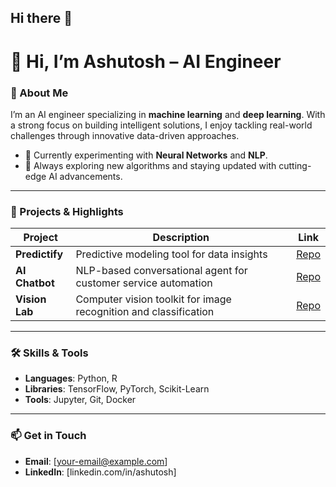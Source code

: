 ## Hi there 👋

# 👋 Hi, I’m Ashutosh – AI Engineer

### 🌟 About Me
I’m an AI engineer specializing in **machine learning** and **deep learning**. With a strong focus on building intelligent solutions, I enjoy tackling real-world challenges through innovative data-driven approaches.

- 🔬 Currently experimenting with **Neural Networks** and **NLP**.
- 🌱 Always exploring new algorithms and staying updated with cutting-edge AI advancements.

---

### 💼 Projects & Highlights

| Project       | Description                                                         | Link                                      |
|---------------|---------------------------------------------------------------------|-------------------------------------------|
| **Predictify**| Predictive modeling tool for data insights                          | [Repo](https://github.com/username/Predictify)|
| **AI Chatbot**| NLP-based conversational agent for customer service automation      | [Repo](https://github.com/username/AI-Chatbot)|
| **Vision Lab**| Computer vision toolkit for image recognition and classification    | [Repo](https://github.com/username/Vision-Lab)|

---

### 🛠️ Skills & Tools
- **Languages**: Python, R
- **Libraries**: TensorFlow, PyTorch, Scikit-Learn
- **Tools**: Jupyter, Git, Docker

---

### 📫 Get in Touch
- **Email**: [your-email@example.com]
- **LinkedIn**: [linkedin.com/in/ashutosh]
